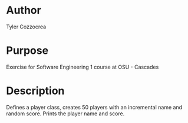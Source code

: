 # Author
Tyler Cozzocrea


# Purpose
Exercise for Software Engineering 1 course at OSU - Cascades


# Description
Defines a player class, creates 50 players with an incremental
name and random score. Prints the player name and score.
